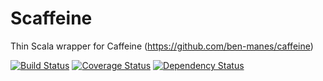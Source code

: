 # Scaffeine
Thin Scala wrapper for Caffeine (https://github.com/ben-manes/caffeine)

[![Build Status](https://img.shields.io/travis/blemale/scaffeine.svg?style=flat-square)](https://travis-ci.org/blemale/scaffeine)
[![Coverage Status](https://img.shields.io/coveralls/blemale/scaffeine.svg?style=flat-square)](https://coveralls.io/github/blemale/scaffeine?branch=master)
[![Dependency Status](https://img.shields.io/versioneye/d/blemale/scaffeine.svg?style=flat-square)](https://www.versioneye.com/user/projects/56df2e7ddf573d00352c6728)
